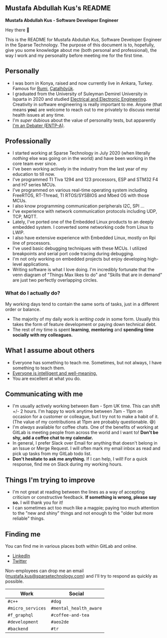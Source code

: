 ## Mustafa Abdullah Kus's README

**Mustafa Abdullah Kus - Software Developer Engineer**

Hey there 👋

This is the README for Mustafa Abdullah Kus, Software Developer Engineer in the Sparse Technology. The purpose of this document is to, hopefully, give you some knowledge about me (both personal and professional), the way I work and my personality before meeting me for the first time. 

## Personally

- I was born in Konya, raised and now currently live in Ankara, Turkey. Famous for [Rumi](https://en.wikipedia.org/wiki/Rumi), [Çatalhöyük](https://en.wikipedia.org/wiki/%C3%87atalh%C3%B6y%C3%BCk).
- I graduated from the University of Suleyman Demirel University in Isparta in 2020 and studied [Electrical and Electronic Engineering](https://en.wikipedia.org/wiki/Electrical_engineering). Creativity in software engineering is really important to me.
Anyone (that means **you**) are welcome to reach out to me privately to discuss mental health issues at any time.
- I'm _super_ dubious about the value of personality tests, but apparently [I'm an Debater (ENTP-A)](https://www.16personalities.com/entp-personality). 


## Professionally

* I started working at Sparse Technology in July 2020 (when literally _nothing_ else was going on in the world) and have been working in the core team ever since.
* I've been working actively in the industry from the last year of my education to till now.
* I've programmed TI Tiva 1294 and 123 processors, ESP and STM32 F4 and H7 series MCUs.
* I've programmed on various real-time operating system including FreeRTOS, RT-Thread, TI RTOS/SYSBIOS and Mbed OS with those MCUs.
* I also know programming communication peripherals I2C, SPI ...
* I've experience with network communication protocols including UDP, TCP, MQTT.
* Lately, I've ported one of the Embedded Linux products to an deeply embedded system. I converted some networking code from Linux to LWIP.
* I also have extensive experience with Embedded Linux, mostly on Rpi line of processors.
* I've used basic debugging techniques with these MCUs. I utilized breakpoints and serial port code tracing during debugging.
* I'm not only working on embedded projects but enjoy developing high-level applications.
* Writing software is what I love doing. I'm incredibly fortunate that the venn diagram of "Things Max likes to do" and "Skills that are in demand" are just two perfectly overlapping circles.

### What do I actually do?

My working days tend to contain the same sorts of tasks, just in a different order or balance.

* The majority of my daily work is _writing code_ in some form. Usually this takes the form of feature development or paying down technical debt.
* The rest of my time is spent **learning**, **mentoring** and **spending time socially with my colleagues.**

## What I assume about others

* Everyone has something to teach me. Sometimes, but not always, I have something to teach them.
* [Everyone is intelligent and well-meaning.](https://github.com/thoughtbot/guides/tree/master/code-review#everyone)
* You are excellent at what you do.

## Communicating with me

* I'm usually actively working between 8am - 5pm UK time. This can shift +/- 2 hours. I'm happy to work anytime between 7am - 11pm on occasion for a customer or colleague, but I try not to make a habit of it. (The value of my contributions at 11pm are probably questionable. 😅)
* I'm _always_ available for coffee chats. One of the benefits of working at GitLab is meeting people from across the world and I want to! **Don't be shy, add a coffee chat to my calendar.**
* In general, I prefer Slack over Email for anything that doesn't belong in an Issue or Merge Request. I will often mark my email inbox as read and pick up tasks from my GitLab todo list.
* **Don't hesitate to ask me anything.** If I can help, I will! For a quick response, find me on Slack during my working hours.

## Things I'm trying to improve

* I'm not great at reading between the lines as a way of accepting criticism or constructive feedback. **If something is wrong, please say so.** I will thank you for it!
* I can sometimes act too much like a magpie; paying too much attention to the "new and shiny" things and not enough to the "older but more reliable" things.

## Finding me

You can find me in various places both within GitLab and online.

* [LinkedIn](https://www.linkedin.com/in/mustafaabdullahk/)
* [Twitter](https://twitter.com/mustafabdullahk)

Non-employees can drop me an email (mustafa.kus@sparsetechnology.com) and I'll try to respond as quickly as possible.


| Work | Social |
| ---- | ------ |
| `#c++` | `#dog` |
| `#micro_services` | `#mental_health_aware` |
| `#f_graphql` | `#coffee-and-tea` |
| `#development` | `#aeo2de` |
| `#backend` | `#tr` |
